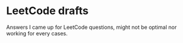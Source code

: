 # LeetCode drafts
Answers I came up for LeetCode questions, might not be optimal nor working for every cases.
